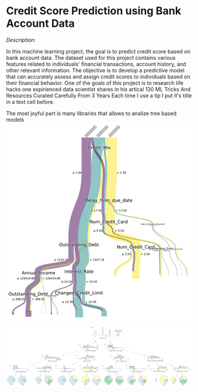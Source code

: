 
# Credit Score Prediction using Bank Account Data
*Description:*

In this machine learning project, the goal is to predict credit score based on bank account data. The dataset used for this project contains various features related to individuals' financial transactions, account history, and other relevant information. The objective is to develop a predictive model that can accurately assess and assign credit scores to individuals based on their financial behavior. One of the goals of this project is to research life hacks one expirienced data scientist shares in his artical 130 ML Tricks And Resources Curated Carefully From 3 Years Each time I use a tip I put it's title in a text cell before.

The most joyful part is many libraries that allows to analize tree based models
![Example1](https://github.com/VolkhinD/Credit_Score/blob/main/download.png)

![Example2](https://github.com/VolkhinD/Credit_Score/blob/main/tree_structure.svg)

